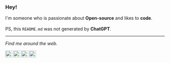 ### Hey!

I'm someone who is passionate about **Open-source** and likes to **code**. <br><br>
PS, this `README.md` was not generated by **ChatGPT**.


---

<p align="left">
  <i>Find me around the web.</i>
 
[<img align="left" alt="codeSTACKr | Kaggle" width="22px" src="https://github.com/valanm22/valanm22/blob/main/kaggle.svg" />][kaggle]
[<img align="left" alt="codeSTACKr | LinkedIn" width="22px" src="https://github.com/valanm22/valanm22/blob/main/linkedin.svg" />][linkedin]
[<img align="left" alt="codeSTACKr | Stack Overflow" width="22px" src="https://github.com/valanm22/valanm22/blob/main/stackoverflow.svg" />][stackoverflow]
[<img align="left" alt="codeSTACKr | Twitter" width="22px" src="https://github.com/valanm22/valanm22/blob/main/twitter.svg" />][twitter]

<br />

[kaggle]: https://www.kaggle.com/valan22
[linkedin]: https://www.linkedin.com/in/valanbm/
[stackoverflow]: https://stackoverflow.com/users/17031913/valan
[twitter]: https://twitter.com/valanm22
